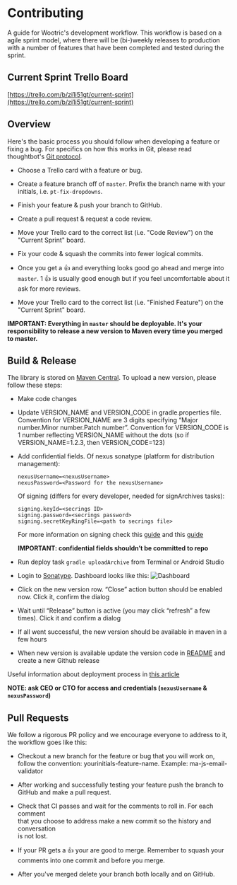 Contributing
=============

A guide for Wootric's development workflow. This workflow is based on a agile sprint model, where there will be (bi-)weekly releases to production with a number of features that have been completed and tested during the sprint.


Current Sprint Trello Board
--------------------

[https://trello.com/b/zi1i51gt/current-sprint](https://trello.com/b/zi1i51gt/current-sprint)

Overview
--------

Here's the basic process you should follow when developing a feature or fixing a bug. For specifics on how this works in Git, please read thoughtbot's [Git protocol].

* Choose a Trello card with a feature or bug.

* Create a feature branch off of `master`. Prefix the branch name with your initials, i.e. `pt-fix-dropdowns`.

* Finish your feature & push your branch to GitHub.

* Create a pull request & request a code review.

* Move your Trello card to the correct list (i.e. "Code Review") on the "Current Sprint" board.

* Fix your code & squash the commits into fewer logical commits.

* Once you get a :+1: and everything looks good go ahead and merge into `master`. 1 :+1: is usually good enough but if you feel uncomfortable about it ask for more reviews.

* Move your Trello card to the correct list (i.e. "Finished Feature") on the "Current Sprint" board.

**IMPORTANT: Everything in `master` should be deployable. It's your responsibility to release a new version to Maven every time you merged to master.**

[Git protocol]: https://github.com/thoughtbot/guides/blob/master/protocol/git/README.md

Build & Release
---------------

The library is stored on [Maven Central](http://search.maven.org/#search%7Cga%7C1%7Ca:%22wootric-sdk-android%22). To upload a new version, please follow these steps:

* Make code changes

* Update VERSION_NAME and VERSION_CODE in gradle.properties file. Convention for VERSION_NAME are 3 digits specifying “Major number.Minor number.Patch number”. Convention for VERSION_CODE is 1 number reflecting VERSION_NAME without the dots (so if VERSION_NAME=1.2.3, then VERSION_CODE=123)

* Add confidential fields. Of nexus sonatype (platform for distribution management):
	```
	nexusUsername=<nexusUsername>
	nexusPassword=<Password for the nexusUsername>
	```
	Of signing (differs for every developer, needed for signArchives tasks):
	```
	signing.keyId=<secrings ID>
	signing.password=<secrings password>
	signing.secretKeyRingFile=<path to secrings file>
	```
	For more information on signing check this [guide](https://docs.gradle.org/current/userguide/signing_plugin.html) and this [guide](http://central.sonatype.org/pages/gradle.html)

	**IMPORTANT: confidential fields shouldn’t be committed to repo**

* Run deploy task `gradle uploadArchive` from Terminal or Android Studio

* Login to [Sonatype](https://oss.sonatype.org/#stagingRepositories). Dashboard looks like this:
![Dashboard](https://cloud.githubusercontent.com/assets/1431421/16775100/aa4b3a9e-4824-11e6-9608-c6add82f2723.png)

* Click on the new version row. “Close” action button should be enabled now. Click it, confirm the dialog

* Wait until “Release” button is active (you may click “refresh” a few times). Click it and confirm a dialog

* If all went successful, the new version should be available in maven in a few hours

* When new version is available update the version code in [README](https://github.com/Wootric/WootricSDK-Android/blob/master/README.md) and create a new Github release

Useful information about deployment process in [this article](https://medium.com/android-news/the-complete-guide-to-creating-an-android-library-46628b7fc879)

**NOTE: ask CEO or CTO for access and credentials (`nexusUsername` & `nexusPassword`)**

Pull Requests
-------------

We follow a rigorous PR policy and we encourage everyone to address to it, the
workflow goes like this:

- Checkout a new branch for the feature or bug that you will work on, follow the
  convention: yourinitials-feature-name. Example: ma-js-email-validator

- After working and successfully testing your feature push the branch to GitHub
  and make a pull request.

- Check that CI passes and wait for the comments to roll in. For each comment    
  that you choose to address make a new commit so the history and conversation   
  is not lost.

- If your PR gets a :+1: your are good to merge. Remember to squash your
  comments into one commit and before you merge.

- After you've merged delete your branch both locally and on GitHub.
